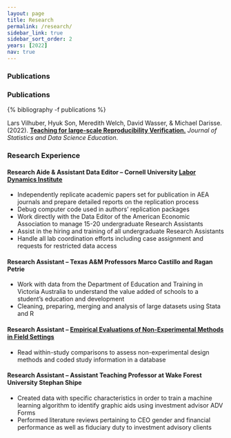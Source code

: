 ```yaml
---
layout: page
title: Research
permalink: /research/
sidebar_link: true
sidebar_sort_order: 2
years: [2022]
nav: true
---
```



### Publications

<div class="publications">

<!-- Publications -->
<h3  class="pubyear">Publications</h3>
{% bibliography -f publications %}
</div>

Lars Vilhuber, Hyuk Son, Meredith Welch, David Wasser, & Michael Darisse. (2022). [**Teaching for large-scale Reproducibility Verification.**](https://doi.org/10.1080/26939169.2022.2074582) *Journal of Statistics and Data Science Education*.

### Research Experience

#### Research Aide & Assistant Data Editor – Cornell University [Labor Dynamics Institute](https://labordynamicsinstitute.github.io/)

- Independently replicate academic papers set for publication in AEA journals and prepare detailed reports on the replication process
- Debug computer code used in authors’ replication packages
- Work directly with the Data Editor of the American Economic Association to manage 15-20 undergraduate Research Assistants
- Assist in the hiring and training of all undergraduate Research Assistants
- Handle all lab coordination efforts including case assignment and requests for restricted data access

#### Research Assistant – Texas A&M Professors Marco Castillo and Ragan Petrie
- Work with data from the Department of Education and Training in Victoria Australia to understand the value added of schools to a student’s education and development
- Cleaning, preparing, merging and analysis of large datasets using Stata and R

#### Research Assistant – [Empirical Evaluations of Non-Experimental Methods in Field Settings](https://education.virginia.edu/research-initiatives/research-centers-labs/edpolicyworks/edpolicyworks-research-projects/methodology-measurement/empirical-evaluations-non-experimental-methods-theory-application-and-synthesis)
- Read within-study comparisons to assess non-experimental design methods and coded study information in a database

#### Research Assistant – Assistant Teaching Professor at Wake Forest University Stephan Shipe
- Created data with specific characteristics in order to train a machine learning algorithm to identify graphic aids using investment advisor ADV Forms
- Performed literature reviews pertaining to CEO gender and financial performance as well as fiduciary duty to investment advisory clients
